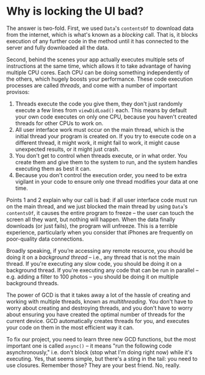 # Why is locking the UI bad?

The answer is two-fold. First, we used `Data`'s `contentsOf` to download data from the internet, which is what's known as a *blocking* call. That is, it blocks execution of any further code in the method until it has connected to the server and fully downloaded all the data.

Second, behind the scenes your app actually executes multiple sets of instructions at the same time, which allows it to take advantage of having multiple CPU cores. Each CPU can be doing something independently of the others, which hugely boosts your performance. These code execution processes are called *threads*, and come with a number of important provisos:

1. Threads execute the code you give them, they don't just randomly execute a few lines from `viewDidLoad()` each. This means by default your own code executes on only one CPU, because you haven't created threads for other CPUs to work on.
2. All user interface work must occur on the main thread, which is the initial thread your program is created on. If you try to execute code on a different thread, it might work, it might fail to work, it might cause unexpected results, or it might just crash.
3. You don't get to control when threads execute, or in what order. You create them and give them to the system to run, and the system handles executing them as best it can.
4. Because you don't control the execution order, you need to be extra vigilant in your code to ensure only one thread modifies your data at one time.

Points 1 and 2 explain why our call is bad: if all user interface code must run on the main thread, and we just blocked the main thread by using `Data`'s `contentsOf`, it causes the entire program to freeze – the user can touch the screen all they want, but nothing will happen. When the data finally downloads (or just fails), the program will unfreeze. This is a terrible experience, particularly when you consider that iPhones are frequently on poor-quality data connections.

Broadly speaking, if you’re accessing any remote resource, you should be doing it on a *background thread* – i.e., any thread that is not the main thread. If you're executing any slow code, you should be doing it on a background thread. If you're executing any code that can be run in parallel – e.g. adding a filter to 100 photos – you should be doing it on multiple background threads.

The power of GCD is that it takes away a lot of the hassle of creating and working with multiple threads, known as *multithreading*. You don't have to worry about creating and destroying threads, and you don't have to worry about ensuring you have created the optimal number of threads for the current device. GCD automatically creates threads for you, and executes your code on them in the most efficient way it can.

To fix our project, you need to learn three new GCD functions, but the most important one is called `async()` – it means "run the following code asynchronously," i.e. don't block (stop what I'm doing right now) while it's executing. Yes, that seems simple, but there's a sting in the tail: you need to use closures. Remember those? They are your best friend. No, really.
